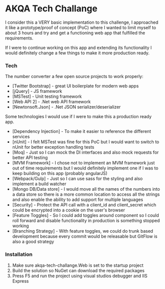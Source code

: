 # AKQA Tech Challange
I consider this a VERY basic implementation to this challenge, I approached it like a prototype/proof of concept (PoC) where I wanted to limit myself to about 3 hours and try and get a functioning web app that fulfilled the requirements. 

If I were to continue working on this app and extending its functionality I would definitely change a few things to make it more production ready.

### Tech

The number converter a few open source projects to work properly:

* [Twitter Bootstrap] - great UI boilerplate for modern web apps
* [jQuery] - JS framework
* [MSTest] - Unit testing framework
* [Web API 2] - .Net web API framework
* [Newtonsoft.Json] - .Net JSON serializer/deserializer

Some technologies I would use if I were to make this a production ready app.

* [Dependency Injection] - To make it easier to reference the different services
* [nUnit] - I felt MSTest was fine for this PoC but I would want to switch to nUnit for better exception handling tests
* [Moq] - Just so I can mock the DI interfaces and also mock requests for better API testing
* [MVM Framework] - I chose not to implement an MVM framework just out of time requirements but I would definitely implement one if I was to keep building on this app (probably angularJS) 
* [Webpack/Gulp] - Just so I can use sass for the styling and also implement a build watcher
* [Mongo DB/Data store] - I would move all the names of the numbers into a data store so there is a more common location to access all the strings and also enable the ability to add support for multiple languages
* [Security] - Protect the API call with a client_id and client_secret which could be encrypted into a cookie on the user's browser
* [Feature Toggles] - So I could add toggles around component so I could roll forward and disable functionality in production is something stopped working
* [Branching Strategy] - With feature toggles, we could do trunk based development because every commit would be releasable but GitFlow is also a good strategy


### Installation

1. Make sure akqa-tech-challange.Web is set to the startup project
2. Build the solution so NuGet can download the required packages
3. Press F5 and run the project using visual studios debugger and IIS Express